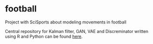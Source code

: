 # football
Project with SciSports about modeling movements in football 

Central repository for Kalman filter, GAN, VAE and Discreminator written using R and Python can be found [here](https://bitbucket.org/AnatoliyBabic/swi-scisports-2018/src/06d18f4bdaba5889b5a21ae7af4f3e2a5478c59b?at=master). 
